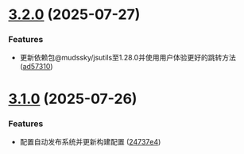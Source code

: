 # [3.2.0](https://github.com/mudssky/highlight-keywords/compare/v3.1.0...v3.2.0) (2025-07-27)


### Features

* 更新依赖包@mudssky/jsutils至1.28.0并使用用户体验更好的跳转方法 ([ad57310](https://github.com/mudssky/highlight-keywords/commit/ad573108d209d370e55b91937a8c85adb9d6c7c7))

# [3.1.0](https://github.com/mudssky/highlight-keywords/compare/v3.0.0...v3.1.0) (2025-07-26)


### Features

* 配置自动发布系统并更新构建配置 ([24737e4](https://github.com/mudssky/highlight-keywords/commit/24737e46824afba38a5e9042fe2efdbc462d789b))
